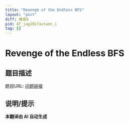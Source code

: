```yaml
---
title: "Revenge of the Endless BFS"
layout: "post"
diff: 难度0
pid: AT_jag2017autumn_i
tag: []
---
```


# Revenge of the Endless BFS

## 题目描述

题目URL: [问题链接](https://atcoder.jp/contests/jag2017autumn/tasks/jag2017autumn_i)

## 说明/提示

**本翻译由 AI 自动生成**

